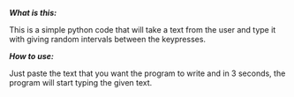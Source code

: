 _****What is this:****_

This is a simple python code that will take a text from the user and type it with giving random intervals between the keypresses.



_****How to use:****_

Just paste the text that you want the program to write and in 3 seconds, the program will start typing the given text.
